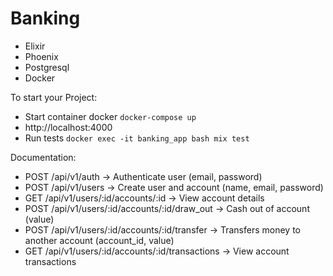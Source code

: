 # Banking

- Elixir
- Phoenix
- Postgresql
- Docker

To start your Project:

  * Start container docker `docker-compose up`
  * http://localhost:4000
  * Run tests `docker exec -it banking_app bash mix test`

Documentation:
- POST /api/v1/auth -> Authenticate user (email, password)
- POST /api/v1/users -> Create user and account (name, email, password)
- GET /api/v1/users/:id/accounts/:id -> View account details
- POST /api/v1/users/:id/accounts/:id/draw_out -> Cash out of account (value)
- POST /api/v1/users/:id/accounts/:id/transfer -> Transfers money to another account (account_id, value)
- GET /api/v1/users/:id/accounts/:id/transactions -> View account transactions
